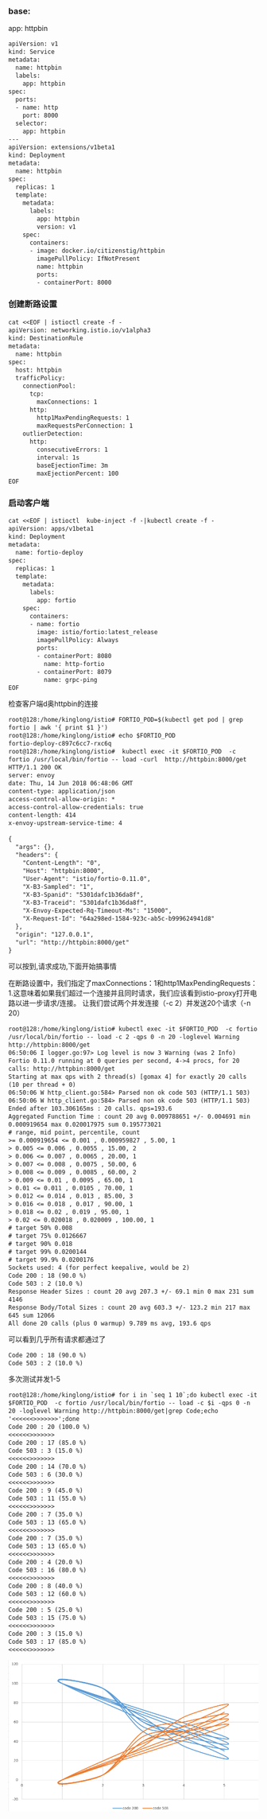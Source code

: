 ### base:

app: httpbin

```
apiVersion: v1
kind: Service
metadata:
  name: httpbin
  labels:
    app: httpbin
spec:
  ports:
  - name: http
    port: 8000
  selector:
    app: httpbin
---
apiVersion: extensions/v1beta1
kind: Deployment
metadata:
  name: httpbin
spec:
  replicas: 1
  template:
    metadata:
      labels:
        app: httpbin
        version: v1
    spec:
      containers:
      - image: docker.io/citizenstig/httpbin
        imagePullPolicy: IfNotPresent
        name: httpbin
        ports:
        - containerPort: 8000
```

### 创建断路设置

```
cat <<EOF | istioctl create -f -
apiVersion: networking.istio.io/v1alpha3
kind: DestinationRule
metadata:
  name: httpbin
spec:
  host: httpbin
  trafficPolicy:
    connectionPool:
      tcp:
        maxConnections: 1
      http:
        http1MaxPendingRequests: 1
        maxRequestsPerConnection: 1
    outlierDetection:
      http:
        consecutiveErrors: 1
        interval: 1s
        baseEjectionTime: 3m
        maxEjectionPercent: 100
EOF
```

### 启动客户端

```
cat <<EOF | istioctl  kube-inject -f -|kubectl create -f -
apiVersion: apps/v1beta1
kind: Deployment
metadata:
  name: fortio-deploy
spec:
  replicas: 1
  template:
    metadata:
      labels:
        app: fortio
    spec:
      containers:
      - name: fortio
        image: istio/fortio:latest_release
        imagePullPolicy: Always
        ports:
        - containerPort: 8080
          name: http-fortio
        - containerPort: 8079
          name: grpc-ping
EOF
```

检查客户端d奥httpbin的连接

```
root@128:/home/kinglong/istio# FORTIO_POD=$(kubectl get pod | grep fortio | awk '{ print $1 }')
root@128:/home/kinglong/istio# echo $FORTIO_POD
fortio-deploy-c897c6cc7-rxc6q
root@128:/home/kinglong/istio#  kubectl exec -it $FORTIO_POD  -c fortio /usr/local/bin/fortio -- load -curl  http://httpbin:8000/get
HTTP/1.1 200 OK
server: envoy
date: Thu, 14 Jun 2018 06:48:06 GMT
content-type: application/json
access-control-allow-origin: *
access-control-allow-credentials: true
content-length: 414
x-envoy-upstream-service-time: 4

{
  "args": {},
  "headers": {
    "Content-Length": "0",
    "Host": "httpbin:8000",
    "User-Agent": "istio/fortio-0.11.0",
    "X-B3-Sampled": "1",
    "X-B3-Spanid": "5301dafc1b36da8f",
    "X-B3-Traceid": "5301dafc1b36da8f",
    "X-Envoy-Expected-Rq-Timeout-Ms": "15000",
    "X-Request-Id": "64a298ed-1584-923c-ab5c-b999624941d8"
  },
  "origin": "127.0.0.1",
  "url": "http://httpbin:8000/get"
}
```

可以按到,请求成功,下面开始搞事情

在断路设置中，我们指定了maxConnections：1和http1MaxPendingRequests：1.这意味着如果我们超过一个连接并且同时请求，我们应该看到istio-proxy打开电路以进一步请求/连接。 让我们尝试两个并发连接（-c 2）并发送20个请求（-n 20）

```
root@128:/home/kinglong/istio# kubectl exec -it $FORTIO_POD  -c fortio /usr/local/bin/fortio -- load -c 2 -qps 0 -n 20 -loglevel Warning http://httpbin:8000/get
06:50:06 I logger.go:97> Log level is now 3 Warning (was 2 Info)
Fortio 0.11.0 running at 0 queries per second, 4->4 procs, for 20 calls: http://httpbin:8000/get
Starting at max qps with 2 thread(s) [gomax 4] for exactly 20 calls (10 per thread + 0)
06:50:06 W http_client.go:584> Parsed non ok code 503 (HTTP/1.1 503)
06:50:06 W http_client.go:584> Parsed non ok code 503 (HTTP/1.1 503)
Ended after 103.306165ms : 20 calls. qps=193.6
Aggregated Function Time : count 20 avg 0.009788651 +/- 0.004691 min 0.000919654 max 0.020017975 sum 0.195773021
# range, mid point, percentile, count
>= 0.000919654 <= 0.001 , 0.000959827 , 5.00, 1
> 0.005 <= 0.006 , 0.0055 , 15.00, 2
> 0.006 <= 0.007 , 0.0065 , 20.00, 1
> 0.007 <= 0.008 , 0.0075 , 50.00, 6
> 0.008 <= 0.009 , 0.0085 , 60.00, 2
> 0.009 <= 0.01 , 0.0095 , 65.00, 1
> 0.01 <= 0.011 , 0.0105 , 70.00, 1
> 0.012 <= 0.014 , 0.013 , 85.00, 3
> 0.016 <= 0.018 , 0.017 , 90.00, 1
> 0.018 <= 0.02 , 0.019 , 95.00, 1
> 0.02 <= 0.020018 , 0.020009 , 100.00, 1
# target 50% 0.008
# target 75% 0.0126667
# target 90% 0.018
# target 99% 0.0200144
# target 99.9% 0.0200176
Sockets used: 4 (for perfect keepalive, would be 2)
Code 200 : 18 (90.0 %)
Code 503 : 2 (10.0 %)
Response Header Sizes : count 20 avg 207.3 +/- 69.1 min 0 max 231 sum 4146
Response Body/Total Sizes : count 20 avg 603.3 +/- 123.2 min 217 max 645 sum 12066
All done 20 calls (plus 0 warmup) 9.789 ms avg, 193.6 qps
```

可以看到几乎所有请求都通过了

```
Code 200 : 18 (90.0 %)
Code 503 : 2 (10.0 %)
```

多次测试并发1-5

    root@128:/home/kinglong/istio# for i in `seq 1 10`;do kubectl exec -it $FORTIO_POD  -c fortio /usr/local/bin/fortio -- load -c $i -qps 0 -n 20 -loglevel Warning http://httpbin:8000/get|grep Code;echo '<<<<<<>>>>>>>';done
    Code 200 : 20 (100.0 %)
    <<<<<<>>>>>>>
    Code 200 : 17 (85.0 %)
    Code 503 : 3 (15.0 %)
    <<<<<<>>>>>>>
    Code 200 : 14 (70.0 %)
    Code 503 : 6 (30.0 %)
    <<<<<<>>>>>>>
    Code 200 : 9 (45.0 %)
    Code 503 : 11 (55.0 %)
    <<<<<<>>>>>>>
    Code 200 : 7 (35.0 %)
    Code 503 : 13 (65.0 %)
    <<<<<<>>>>>>>
    Code 200 : 7 (35.0 %)
    Code 503 : 13 (65.0 %)
    <<<<<<>>>>>>>
    Code 200 : 4 (20.0 %)
    Code 503 : 16 (80.0 %)
    <<<<<<>>>>>>>
    Code 200 : 8 (40.0 %)
    Code 503 : 12 (60.0 %)
    <<<<<<>>>>>>>
    Code 200 : 5 (25.0 %)
    Code 503 : 15 (75.0 %)
    <<<<<<>>>>>>>
    Code 200 : 3 (15.0 %)
    Code 503 : 17 (85.0 %)
    <<<<<<>>>>>>>

![](/assets/relitu2.png)


